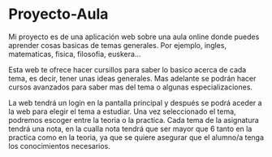Proyecto-Aula
========

Mi proyecto es de una aplicación web sobre una aula online donde puedes aprender cosas basicas de temas generales. Por ejemplo, ingles, matematicas, fisica, filosofia, euskera...

Esta web te ofrece hacer cursillos para saber lo basico acerca de cada tema, es decir, tener unas ideas generales. Mas adelante se podrán hacer cursos avanzados para saber mas del tema o algunas especializaciones.

La web tendrá un login en la pantalla principal y después se podrá aceder a la web para elegir el tema a estudiar. Una vez seleccionado el tema, podremos escoger entre la teoria o la practica. Cada tema de la asignatura tendrá una nota, en la cualla nota tendrá que ser mayor que 6 tanto en la practica como en la teoria, ya que se quiere asegurar que el alumno/a tenga los conocimientos necesarios.
